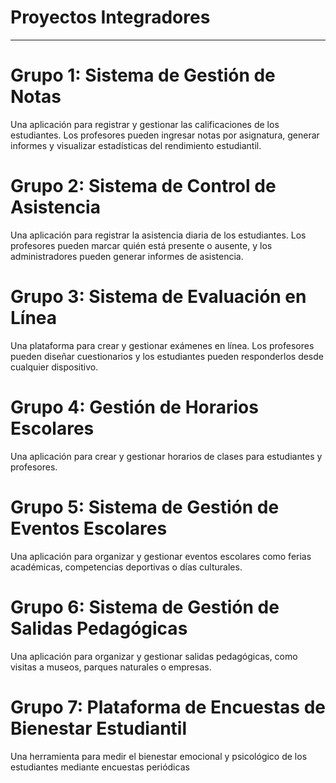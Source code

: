 # Proyectos Integradores

---

# Grupo 1: Sistema de Gestión de Notas
Una aplicación para registrar y gestionar las calificaciones de los estudiantes. Los profesores pueden ingresar notas por asignatura, generar informes y visualizar estadísticas del rendimiento estudiantil.

# Grupo 2:  Sistema de Control de Asistencia
Una aplicación para registrar la asistencia diaria de los estudiantes. Los profesores pueden marcar quién está presente o ausente, y los administradores pueden generar informes de asistencia.

# Grupo 3:  Sistema de Evaluación en Línea
Una plataforma para crear y gestionar exámenes en línea. Los profesores pueden diseñar cuestionarios y los estudiantes pueden responderlos desde cualquier dispositivo.

# Grupo 4:  Gestión de Horarios Escolares
Una aplicación para crear y gestionar horarios de clases para estudiantes y profesores.

# Grupo 5:  Sistema de Gestión de Eventos Escolares
Una aplicación para organizar y gestionar eventos escolares como ferias académicas, competencias deportivas o días culturales.

# Grupo 6:  Sistema de Gestión de Salidas Pedagógicas
Una aplicación para organizar y gestionar salidas pedagógicas, como visitas a museos, parques naturales o empresas.

# Grupo 7:  Plataforma de Encuestas de Bienestar Estudiantil
Una herramienta para medir el bienestar emocional y psicológico de los estudiantes mediante encuestas periódicas
